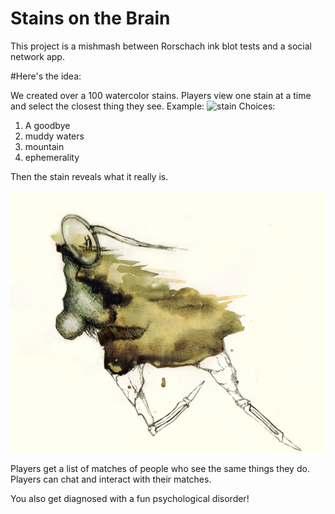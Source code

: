 # Stains on the Brain

This project is a mishmash between Rorschach ink blot tests and a social network app.

#Here's the idea:

We created over a 100 watercolor stains. Players view one stain at a time and select the closest thing they see.
Example: 
![stain](/public/images/raw_stains/32.jpg "Stain # 32")
Choices: 
1. A goodbye 
2. muddy waters
3. mountain
4. ephemerality

Then the stain reveals what it really is. 

![nose](/public/images/the_nose.jpg "Stain # 32")

Players get a list of matches of people who see the same things they do. Players can chat and interact with their matches.

You also get diagnosed with a fun psychological disorder!


